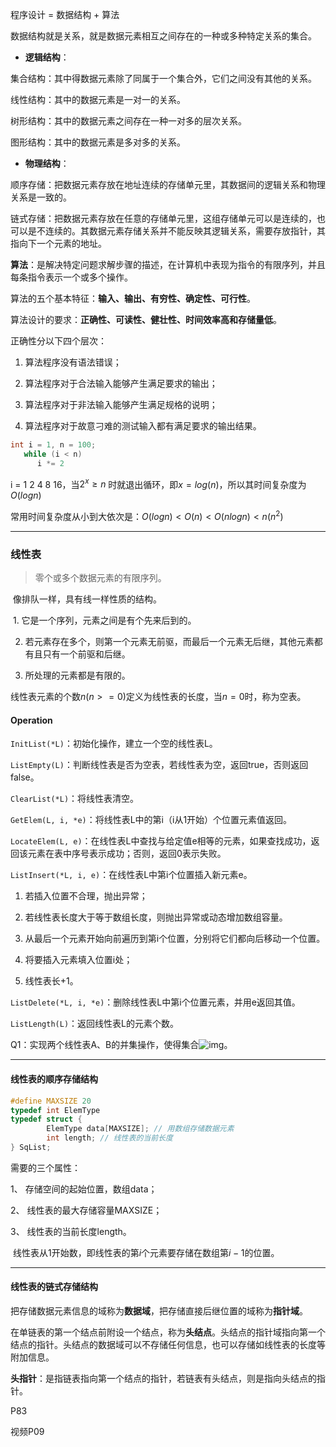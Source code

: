 程序设计 = 数据结构 + 算法

数据结构就是关系，就是数据元素相互之间存在的一种或多种特定关系的集合。

 

- **逻辑结构**：

集合结构：其中得数据元素除了同属于一个集合外，它们之间没有其他的关系。

线性结构：其中的数据元素是一对一的关系。

树形结构：其中的数据元素之间存在一种一对多的层次关系。

图形结构：其中的数据元素是多对多的关系。

 

- **物理结构**：

顺序存储：把数据元素存放在地址连续的存储单元里，其数据间的逻辑关系和物理关系是一致的。

链式存储：把数据元素存放在任意的存储单元里，这组存储单元可以是连续的，也可以是不连续的。其数据元素存储关系并不能反映其逻辑关系，需要存放指针，其指向下一个元素的地址。

 

**算法**：是解决特定问题求解步骤的描述，在计算机中表现为指令的有限序列，并且每条指令表示一个或多个操作。

算法的五个基本特征：**输入、输出、有穷性、确定性、可行性**。



算法设计的要求：**正确性、可读性、健壮性、时间效率高和存储量低**。

正确性分以下四个层次：

1. 算法程序没有语法错误；

2. 算法程序对于合法输入能够产生满足要求的输出；

3. 算法程序对于非法输入能够产生满足规格的说明；

4. 算法程序对于故意刁难的测试输入都有满足要求的输出结果。



```C++
int i = 1, n = 100;  
   while (i < n)  
      i *= 2  
```

i = 1 2 4 8 16，当$2^x \geq n$ 时就退出循环，即$x=log(n)$，所以其时间复杂度为$O(logn)$ 

常用时间复杂度从小到大依次是：$O(logn)<O(n)<O(nlogn)<n(n^2)$

______



### 线性表

> 零个或多个数据元素的有限序列。

​	像排队一样，具有线一样性质的结构。

​	1. 它是一个序列，元素之间是有个先来后到的。

2. 若元素存在多个，则第一个元素无前驱，而最后一个元素无后继，其他元素都有且只有一个前驱和后继。

3. 所处理的元素都是有限的。

线性表元素的个数$n (n>=0)$定义为线性表的长度，当$n=0$时，称为空表。

 

#### Operation

```InitList(*L)```：初始化操作，建立一个空的线性表L。

```ListEmpty(L)```：判断线性表是否为空表，若线性表为空，返回true，否则返回false。

```ClearList(*L)```：将线性表清空。

```GetElem(L, i, *e)```：将线性表L中的第i（i从1开始）个位置元素值返回。

```LocateElem(L, e)```：在线性表L中查找与给定值e相等的元素，如果查找成功，返回该元素在表中序号表示成功；否则，返回0表示失败。

```ListInsert(*L, i, e)```：在线性表L中第i个位置插入新元素e。

1. 若插入位置不合理，抛出异常；

2. 若线性表长度大于等于数组长度，则抛出异常或动态增加数组容量。

3. 从最后一个元素开始向前遍历到第i个位置，分别将它们都向后移动一个位置。

4. 将要插入元素填入位置i处；

5. 线性表长+1。

```ListDelete(*L, i, *e)```：删除线性表L中第i个位置元素，并用e返回其值。

```ListLength(L)```：返回线性表L的元素个数。

 

Q1：实现两个线性表A、B的并集操作，使得集合![img](file:///C:/Users/HeZY/AppData/Local/Temp/msohtmlclip1/01/clip_image008.png)。

____



#### 线性表的顺序存储结构

```c++
#define MAXSIZE 20
typedef int ElemType
typedef struct {
		ElemType data[MAXSIZE]; // 用数组存储数据元素
		int length; // 线性表的当前长度
} SqList;
```

需要的三个属性：

1、 存储空间的起始位置，数组data；

2、 线性表的最大存储容量MAXSIZE；

3、 线性表的当前长度length。

​	线性表从1开始数，即线性表的第$i$个元素要存储在数组第$i-1$的位置。

_______

 

#### 线性表的链式存储结构

​	把存储数据元素信息的域称为**数据域**，把存储直接后继位置的域称为**指针域**。

​	在单链表的第一个结点前附设一个结点，称为**头结点**。头结点的指针域指向第一个结点的指针。头结点的数据域可以不存储任何信息，也可以存储如线性表的长度等附加信息。

​	**头指针**：是指链表指向第一个结点的指针，若链表有头结点，则是指向头结点的指针。

P83

视频P09